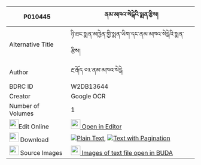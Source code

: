 |P010445|ནམ་མཁའ་སེངྒེའི་སྨན་རྩིས། 
| --- | --- 
|Alternative Title |ཉི་ཐང་སྨན་མཁྱེན་གྱི་སྨན་ཡིག་དང་ནམ་མཁའ་སེངྒེའི་སྨན་རྩིས།
|Author| རྔ་རྒོད ༠༣་ནམ་མཁའ་སེངྒེ
|BDRC ID | W2DB13644
|Creator | Google OCR
|Number of Volumes| 1
|<img width="25" src="https://img.icons8.com/color/25/000000/edit-property.png">Edit Online| [<img width="25" src="https://avatars.githubusercontent.com/u/45091458?s=200&v=4"> Open in Editor](http://editor.openpecha.org/P010445)
|<img width="25" src="https://img.icons8.com/fluent/48/000000/download-2.png"/>  Download | [![](https://img.icons8.com/color/20/000000/txt.png)Plain Text](https://github.com/Openpecha/P010445/releases/download/v1/namkha_senge_mentsi_plain_P010445.zip), [![](https://img.icons8.com/color/20/000000/txt.png)Text with Pagination](https://github.com/Openpecha/P010445/releases/download/v1/namkha_senge_mentsi_pages_P010445.zip)
|<img width="25" src="https://img.icons8.com/plasticine/100/000000/pictures-folder.png"/>  Source Images | [<img width="25" src="https://library.bdrc.io/icons/BUDA-small.svg"> Images of text file open in BUDA](https://library.bdrc.io/show/bdr:W2DB13644)
